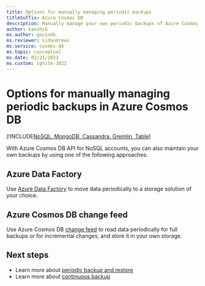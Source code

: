 ```yaml
---
title: Options for manually managing periodic backups
titleSuffix: Azure Cosmos DB
description: Manually manage your own periodic backups of Azure Cosmos DB using services like Azure Data Factory or features like change feed.
author: kanshiG
ms.author: govindk
ms.reviewer: sidandrews
ms.service: cosmos-db
ms.topic: conceptual
ms.date: 03/21/2023
ms.custom: ignite-2022
---
```


# Options for manually managing periodic backups in Azure Cosmos DB

[!INCLUDE[NoSQL, MongoDB, Cassandra, Gremlin, Table](includes/appliesto-nosql-mongodb-cassandra-gremlin-table.md)]

With Azure Cosmos DB API for NoSQL accounts, you can also maintain your own backups by using one of the following approaches:

## Azure Data Factory

Use [Azure Data Factory](../data-factory/connector-azure-cosmos-db.md) to move data periodically to a storage solution of your choice.

## Azure Cosmos DB change feed

Use Azure Cosmos DB [change feed](change-feed.md) to read data periodically for full backups or for incremental changes, and store it in your own storage.

## Next steps

- Learn more about [periodic backup and restore](periodic-backup-restore-introduction.md)
- Learn more about [continuous backup](continuous-backup-restore-introduction.md)

